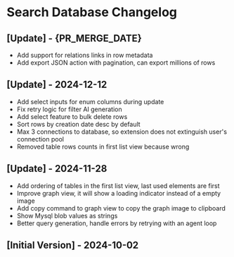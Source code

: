 # Search Database Changelog

## [Update] - {PR_MERGE_DATE}

- Add support for relations links in row metadata
- Add export JSON action with pagination, can export millions of rows

## [Update] - 2024-12-12

- Add select inputs for enum columns during update
- Fix retry logic for filter AI generation
- Add select feature to bulk delete rows
- Sort rows by creation date desc by default
- Max 3 connections to database, so extension does not extinguish user's connection pool
- Removed table rows counts in first list view because wrong

## [Update] - 2024-11-28

- Add ordering of tables in the first list view, last used elements are first
- Improve graph view, it will show a loading indicator instead of a empty image
- Add copy command to graph view to copy the graph image to clipboard
- Show Mysql blob values as strings
- Better query generation, handle errors by retrying with an agent loop

## [Initial Version] - 2024-10-02
